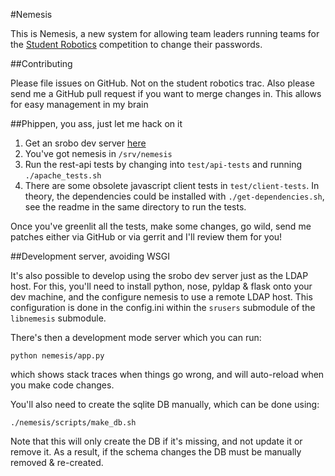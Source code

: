 #Nemesis

This is Nemesis, a new system for allowing team leaders running teams for the
[Student Robotics](http://studentrobotics.org) competition to change their passwords.


##Contributing

Please file issues on GitHub. Not on the student robotics trac. Also please
send me a GitHub pull request if you want to merge changes in. This allows
for easy management in my brain

##Phippen, you ass, just let me hack on it

1. Get an srobo dev server [here](http://github.com/samphippen/badger-vagrant)
2. You've got nemesis in `/srv/nemesis`
3. Run the rest-api tests by changing into `test/api-tests` and running
   `./apache_tests.sh`
4. There are some obsolete javascript client tests in `test/client-tests`.
   In theory, the dependencies could be installed with `./get-dependencies.sh`,
   see the readme in the same directory to run the tests.

Once you've greenlit all the tests, make some changes, go wild, send me patches
either via GitHub or via gerrit and I'll review them for you!

##Development server, avoiding WSGI

It's also possible to develop using the srobo dev server just as the LDAP host.
For this, you'll need to install python, nose, pyldap & flask onto your dev machine,
and the configure nemesis to use a remote LDAP host.
This configuration is done in the config.ini within the `srusers` submodule of the
`libnemesis` submodule.

There's then a development mode server which you can run:

    python nemesis/app.py

which shows stack traces when things go wrong, and will auto-reload when you make code changes.

You'll also need to create the sqlite DB manually, which can be done using:

    ./nemesis/scripts/make_db.sh

Note that this will only create the DB if it's missing, and not update it or remove it.
As a result, if the schema changes the DB must be manually removed & re-created.
